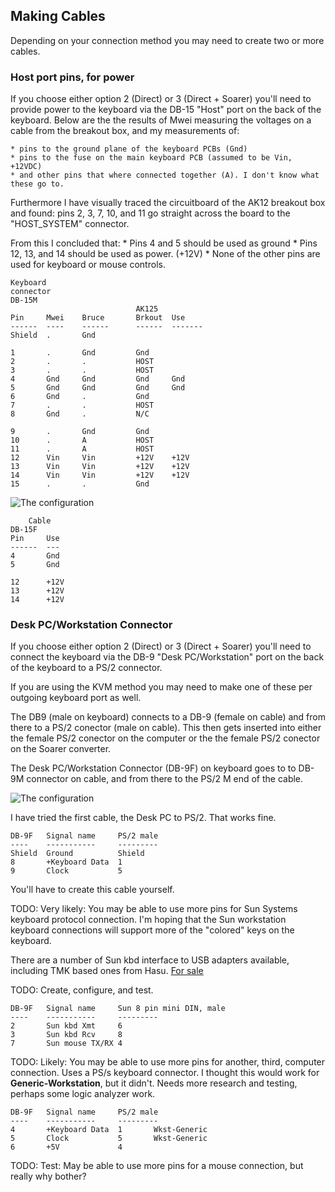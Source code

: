 ## Making Cables

Depending on your connection method you may need to create two or more cables.

### Host port pins, for power

If you choose either option 2 (Direct) or 3 (Direct + Soarer) you'll need to
provide power to the keyboard via the DB-15 "Host" port on the back of the
keyboard. Below are the the results of Mwei measuring the voltages on a cable
from the breakout box, and my measurements of:

    * pins to the ground plane of the keyboard PCBs (Gnd)
    * pins to the fuse on the main keyboard PCB (assumed to be Vin, +12VDC)
    * and other pins that where connected together (A). I don't know what these go to.

Furthermore I have visually traced the circuitboard of the AK12 breakout box and found:
pins 2, 3, 7, 10, and 11 go straight across the board to the "HOST_SYSTEM" connector.

From this I concluded that:
    * Pins 4 and 5 should be used as ground
    * Pins 12, 13, and 14 should be used as power. (+12V)
    * None of the other pins are used for keyboard or mouse controls.

```
Keyboard 
connector
DB-15M                        
                            AK125   
Pin     Mwei    Bruce       Brkout  Use 
------  ----    ------      ------  -------
Shield  .       Gnd             

1       .       Gnd         Gnd    
2       .       .           HOST    
3       .       .           HOST    
4       Gnd     Gnd         Gnd     Gnd 
5       Gnd     Gnd         Gnd     Gnd 
6       Gnd     .           Gnd         
7       .       .           HOST
8       Gnd     .           N/C

9       .       Gnd         Gnd   
10      .       A           HOST
11      .       A           HOST
12      Vin     Vin         +12V    +12V
13      Vin     Vin         +12V    +12V
14      Vin     Vin         +12V    +12V
15      .       .           Gnd     
```
![The configuration](../master/images/Cherry%20G80-9009%20Power%20to%20DB15.png "DB-9 to Desk PC")

```
    Cable
DB-15F 
Pin     Use 
------  --- 
4       Gnd 
5       Gnd 

12      +12V
13      +12V
14      +12V          
```

### Desk PC/Workstation Connector

If you choose either option 2 (Direct) or 3 (Direct + Soarer) you'll need to
connect the keyboard via the DB-9 "Desk PC/Workstation" port on the back of the
keyboard to a PS/2 connector.

If you are using the KVM method you may need to make one of these per outgoing
keyboard port as well.

The DB9 (male on keyboard) connects to a DB-9 (female on cable) and from there
to a PS/2 conector (male on cable). This then gets inserted into either the
female PS/2 conector on the computer or the the female PS/2 conector on the
Soarer converter.


The Desk PC/Workstation Connector (DB-9F) on keyboard goes to 
to DB-9M connector on cable, and from there to the PS/2 M end of the cable.

![The configuration](../master/images/Cherry%20G80-9009%20DB9%20to%20PS2.png "DB-9 to Desk PC")

I have tried the first cable, the Desk PC to PS/2. That works fine.

```
DB-9F   Signal name     PS/2 male
----    -----------     ---------
Shield  Ground          Shield
8       +Keyboard Data  1
9       Clock           5
```

You'll have to create this cable yourself.


TODO: Very likely: You may be able to use more pins for Sun Systems keyboard
protocol connection. I'm hoping that the Sun workstation keyboard connections
will support more of the "colored" keys on the keyboard.

There are a number of Sun kbd interface to USB adapters available, including 
TMK based ones from Hasu. [For sale](https://geekhack.org/index.php?topic=72052.0)

TODO: Create, configure, and test.
```
DB-9F   Signal name     Sun 8 pin mini DIN, male
----    -----------     ---------
2       Sun kbd Xmt     6
3       Sun kbd Rcv     8
7       Sun mouse TX/RX 4
```

TODO: Likely: You may be able to use more pins for another, third, computer
connection. Uses a PS/s keyboard connector. I thought this would work for
**Generic-Workstation**, but it didn't. Needs more research and testing, perhaps
some logic analyzer work.

```
DB-9F   Signal name     PS/2 male
----    -----------     ---------
4       +Keyboard Data  1       Wkst-Generic
5       Clock           5       Wkst-Generic
6       +5V             4
```

TODO: Test: May be able to use more pins for a mouse connection, but really why
bother?
